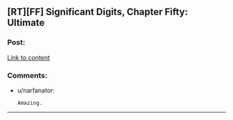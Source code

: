 ## [RT][FF] Significant Digits, Chapter Fifty: Ultimate

### Post:

[Link to content](https://www.reddit.com/r/AIH/comments/4g6uz8/significant_digits_chapter_fifty_ultimate/)

### Comments:

- u/narfanator:
  ```
  Amazing.
  ```

---

